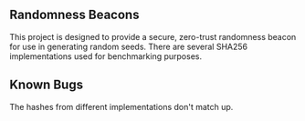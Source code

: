 ## Randomness Beacons

This project is designed to provide a secure, zero-trust randomness beacon for
use in generating random seeds. There are several SHA256 implementations used
for benchmarking purposes.

## Known Bugs
The hashes from different implementations don't match up.
